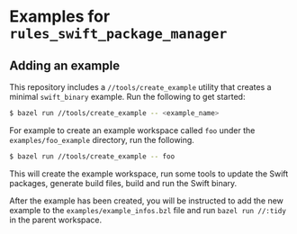 # Examples for `rules_swift_package_manager`

## Adding an example

This repository includes a `//tools/create_example` utility that creates a minimal `swift_binary`
example. Run the following to get started:

```sh
$ bazel run //tools/create_example -- <example_name>
```

For example to create an example workspace called `foo` under the `examples/foo_example` directory,
run the following.

```sh
$ bazel run //tools/create_example -- foo
```

This will create the example workspace, run some tools to update the Swift packages, generate build
files, build and run the Swift binary.

After the example has been created, you will be instructed to add the new example to the
`examples/example_infos.bzl` file and run `bazel run //:tidy` in the parent workspace.
